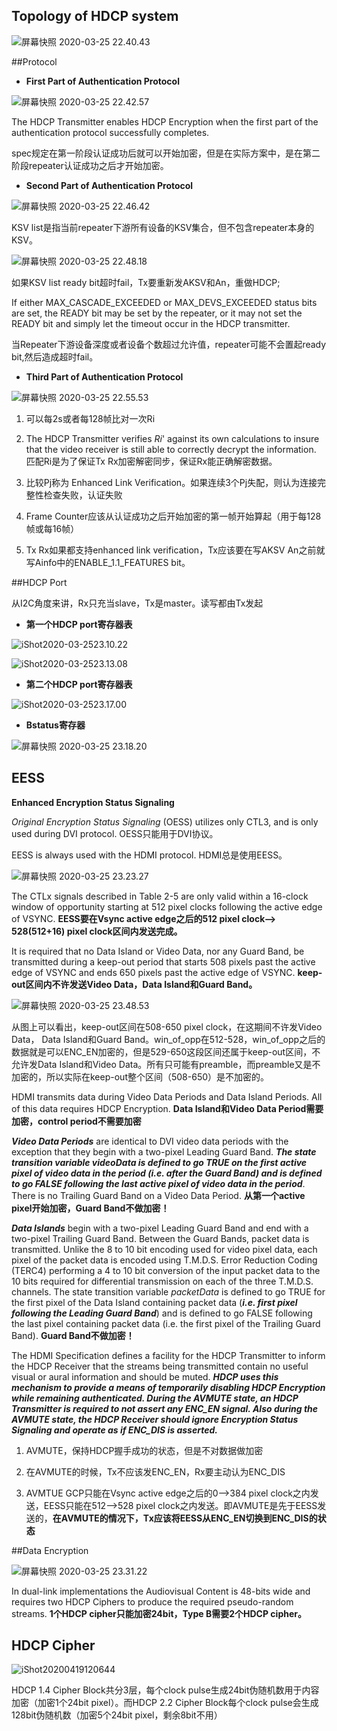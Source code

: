 ## Topology of HDCP system

![屏幕快照 2020-03-25 22.40.43](./picture/2020-03-25_22_40_43.png)



##Protocol

* **First Part of Authentication Protocol**

![屏幕快照 2020-03-25 22.42.57](./picture/2020-03-25_22_42_57.png)

The HDCP Transmitter enables HDCP Encryption when the first part of the authentication protocol successfully completes. 

spec规定在第一阶段认证成功后就可以开始加密，但是在实际方案中，是在第二阶段repeater认证成功之后才开始加密。

* **Second Part of Authentication Protocol**

![屏幕快照 2020-03-25 22.46.42](./picture/2020-03-25_22_46_42.png)

KSV list是指当前repeater下游所有设备的KSV集合，但不包含repeater本身的KSV。

![屏幕快照 2020-03-25 22.48.18](./picture/2020-03-25_22_48_18.png)

如果KSV list ready bit超时fail，Tx要重新发AKSV和An，重做HDCP;

If either MAX_CASCADE_EXCEEDED or MAX_DEVS_EXCEEDED status bits are set, the READY bit may be set by the repeater, or it may not set the READY bit and simply let the timeout occur in the HDCP transmitter.

当Repeater下游设备深度或者设备个数超过允许值，repeater可能不会置起ready bit,然后造成超时fail。

* **Third Part of Authentication Protocol**

![屏幕快照 2020-03-25 22.55.53](./picture/2020-03-25_22_55_53.png)

1. 可以每2s或者每128帧比对一次Ri

2. The HDCP Transmitter verifies *Ri*' against its own calculations to insure that the video receiver is still able to correctly decrypt the information. 匹配Ri是为了保证Tx Rx加密解密同步，保证Rx能正确解密数据。
3. 比较Pj称为 Enhanced Link Verification。如果连续3个Pj失配，则认为连接完整性检查失败，认证失败

4. Frame Counter应该从认证成功之后开始加密的第一帧开始算起（用于每128帧或每16帧）

5. Tx Rx如果都支持enhanced link verification，Tx应该要在写AKSV An之前就写Ainfo中的ENABLE_1.1_FEATURES bit。



##HDCP Port

从I2C角度来讲，Rx只充当slave，Tx是master。读写都由Tx发起

* **第一个HDCP port寄存器表**

![iShot2020-03-2523.10.22](./picture/iShot2020-03-25_23_10_22.png)

![iShot2020-03-2523.13.08](./picture/iShot2020-03-2523_13_08.png)

* **第二个HDCP port寄存器表**

![iShot2020-03-2523.17.00](./picture/iShot2020-03-2523_17_00.png)

* **Bstatus寄存器**

![屏幕快照 2020-03-25 23.18.20](./picture/2020-03-25_23_18_20.png)



## EESS

**Enhanced Encryption Status Signaling**

*Original Encryption Status Signaling* (OESS) utilizes only CTL3, and is only used during DVI protocol. OESS只能用于DVI协议。

EESS is always used with the HDMI protocol. HDMI总是使用EESS。

![屏幕快照 2020-03-25 23.23.27](./picture/2020-03-25_23_23_27.png)

The CTLx signals described in Table 2-5 are only valid within a 16-clock window of opportunity starting at 512 pixel clocks following the active edge of VSYNC. **EESS要在Vsync active edge之后的512 pixel clock—> 528(512+16) pixel clock区间内发送完成。**

It is required that no Data Island or Video Data, nor any Guard Band, be transmitted during a keep-out period that starts 508 pixels past the active edge of VSYNC and ends 650 pixels past the active edge of VSYNC. **keep-out区间内不许发送Video Data，Data Island和Guard Band。**

![屏幕快照 2020-03-25 23.48.53](./picture/2020-03-25_23_48_53.png)

从图上可以看出，keep-out区间在508-650 pixel clock，在这期间不许发Video Data， Data Island和Guard Band。win_of_opp在512-528，win_of_opp之后的数据就是可以ENC_EN加密的，但是529-650这段区间还属于keep-out区间，不允许发Data Island和Video Data。所有只可能有preamble，而preamble又是不加密的，所以实际在keep-out整个区间（508-650）是不加密的。



HDMI transmits data during Video Data Periods and Data Island Periods. All of this data requires HDCP Encryption. **Data Island和Video Data Period需要加密，control period不需要加密**



***Video Data Periods*** are identical to DVI video data periods with the exception that they begin with a two-pixel Leading Guard Band. ***The state transition variable videoData is defined to go TRUE on the first active pixel of video data in the period (i.e. after the Guard Band) and is defined to go FALSE following the last active pixel of video data in the period***. There is no Trailing Guard Band on a Video Data Period. **从第一个active pixel开始加密，Guard Band不做加密！**



***Data Islands*** begin with a two-pixel Leading Guard Band and end with a two-pixel Trailing Guard Band. Between the Guard Bands, packet data is transmitted. Unlike the 8 to 10 bit encoding used for video pixel data, each pixel of the packet data is encoded using T.M.D.S. Error Reduction Coding (TERC4) performing a 4 to 10 bit conversion of the input packet data to the 10 bits required for differential transmission on each of the three T.M.D.S. channels. The state transition variable *packetData* is defined to go TRUE for the first pixel of the Data Island containing packet data (***i.e. first pixel following the Leading Guard Band***) and is defined to go FALSE following the last pixel containing packet data (i.e. the first pixel of the Trailing Guard Band). **Guard Band不做加密！**



The HDMI Specification defines a facility for the HDCP Transmitter to inform the HDCP Receiver that the streams being transmitted contain no useful visual or aural information and should be muted. ***HDCP uses this mechanism to provide a means of temporarily disabling HDCP Encryption while remaining authenticated. During the AVMUTE state, an HDCP Transmitter is required to not assert any ENC_EN signal. Also during the AVMUTE state, the HDCP Receiver should ignore Encryption Status Signaling and operate as if ENC_DIS is asserted.***  

1. AVMUTE，保持HDCP握手成功的状态，但是不对数据做加密

2. 在AVMUTE的时候，Tx不应该发ENC_EN，Rx要主动认为ENC_DIS

3. AVMTUE GCP只能在Vsync active edge之后的0—>384 pixel clock之内发送，EESS只能在512—>528 pixel clock之内发送。即AVMUTE是先于EESS发送的，**在AVMUTE的情况下，Tx应该将EESS从ENC_EN切换到ENC_DIS的状态**



##Data Encryption

![屏幕快照 2020-03-25 23.31.22](./picture/2020-03-25_23_31_22.png)

In dual-link implementations the Audiovisual Content is 48-bits wide and requires two HDCP Ciphers to produce the required pseudo-random streams. **1个HDCP cipher只能加密24bit，Type B需要2个HDCP cipher。**



## HDCP Cipher

![iShot20200419120644](./picture/iShot20200419120644.png)

HDCP 1.4 Cipher Block共分3层，每个clock pulse生成24bit伪随机数用于内容加密（加密1个24bit pixel）。而HDCP 2.2 Cipher Block每个clock pulse会生成128bit伪随机数（加密5个24bit pixel，剩余8bit不用）